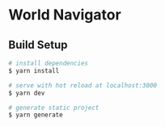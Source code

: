 # World Navigator

## Build Setup

```bash
# install dependencies
$ yarn install

# serve with hot reload at localhost:3000
$ yarn dev

# generate static project
$ yarn generate
```
